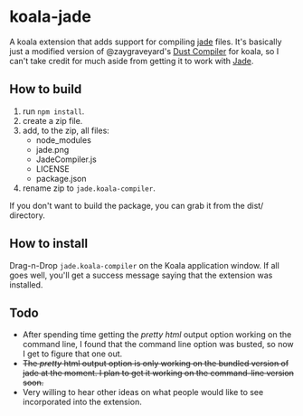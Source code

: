 koala-jade
==========

A koala extension that adds support for compiling [jade](http://jade-lang.com/) files.  It's basically just a modified version of @zaygraveyard's [Dust Compiler](https://github.com/zaygraveyard/koala-dust) for koala, so I can't take credit for much aside from getting it to work with [Jade](http://jade-lang.com/).

How to build
------------

1. run `npm install`.
2. create a zip file.
3. add, to the zip, all files:
    * node_modules
    * jade.png
    * JadeCompiler.js
    * LICENSE
    * package.json
4. rename zip to `jade.koala-compiler`.

If you don't want to build the package, you can grab it from the dist/ directory.

How to install
--------------

Drag-n-Drop `jade.koala-compiler` on the Koala application window.  If all goes well, you'll get a success message saying that the extension was installed.

Todo
----
  * After spending time getting the _pretty html_ output option working on the command line, I found that the command line option was busted, so now I get to figure that one out.
  * ~~The _pretty_ html output option is only working on the bundled version of jade at the moment.  I plan to get it working on the command-line version soon.~~
  * Very willing to hear other ideas on what people would like to see incorporated into the extension.